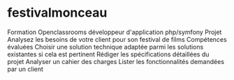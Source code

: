 # festivalmonceau
Formation Openclassrooms développeur d'application php/symfony
Projet Analysez les besoins de votre client pour son festival de films
Compétences évaluées
Choisir une solution technique adaptée parmi les solutions existantes si cela est pertinent
Rédiger les spécifications détaillées du projet
Analyser un cahier des charges
Lister les fonctionnalités demandées par un client
